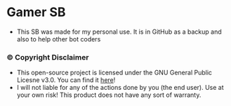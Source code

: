 # Gamer SB
- This SB was made for my personal use. It is in GitHub as a backup and also to help other bot coders

### ©️ Copyright Disclaimer
- This open-source project is licensed under the GNU General Public Licesne v3.0. You can find it [here](https://github.com/SriHari-15/Gamer-SB/blob/master/LICENSE.md)!
- I will not liable for any of the actions done by you (the end user). Use at your own risk! This product does not have any sort of warranty.
